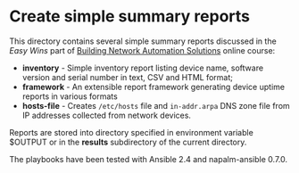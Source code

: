 # Create simple summary reports

This directory contains several simple summary reports discussed in the _Easy Wins_ part of [Building Network Automation Solutions](http://www.ipspace.net/Building_Network_Automation_Solutions) online course:

* **inventory** - Simple inventory report listing device name, software version and serial number in text, CSV and HTML format;
* **framework** - An extensible report framework generating device uptime reports in various formats
* **hosts-file** - Creates `/etc/hosts` file and `in-addr.arpa` DNS zone file from IP addresses collected from network devices.

Reports are stored into directory specified in environment variable $OUTPUT or in the **results** subdirectory of the current directory.

The playbooks have been tested with Ansible 2.4 and napalm-ansible 0.7.0.